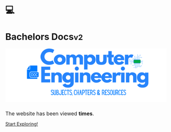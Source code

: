 <br>
<br>

# 💻
# Bachelors Docs<small>v2</small>


 <p align="center">
  <img src="images/covermain.png" alt="Sublime's custom image"/>
</p>
<h1 style="font-weight: 400;font-size: 16px;">The website has been viewed <b><span id="visits"></span> times</b>.</h1>

[Start Exploring!](#motivation)

